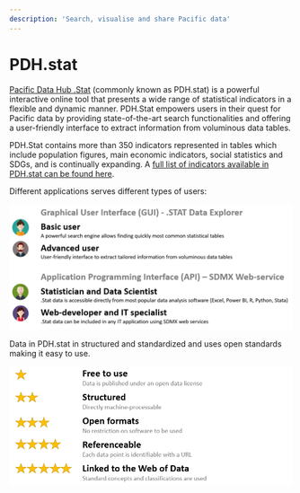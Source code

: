 ```yaml
---
description: 'Search, visualise and share Pacific data'
---
```


# PDH.stat

[Pacific Data Hub .Stat](https://stats.pacificdata.org/) \(commonly known as PDH.stat\) is a powerful interactive online tool that presents a wide range of statistical indicators in a flexible and dynamic manner. PDH.Stat empowers users in their quest for Pacific data by providing state-of-the-art search functionalities and offering a user-friendly interface to extract information from voluminous data tables. 

PDH.Stat contains more than 350 indicators represented in tables which include population figures, main economic indicators, social statistics and SDGs, and is continually expanding. A [full list of indicators available in PDH.stat can be found here](https://sdd.spc.int/indicators-stat).

Different applications serves different types of users:

![](../.gitbook/assets/image%20%285%29.png)

Data in PDH.stat in structured and standardized and uses open standards making it easy to use.

![](../.gitbook/assets/image%20%284%29.png)

